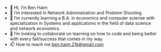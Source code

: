 - 👋 Hi, I’m Ben Haim
- 👀 I’m interested in Network Administration and Problem Shooting
- 🌱 I’m currently learning a B.A. in economics and computer sciense with specialization in Systems and applications in the field of data science and network economics.
- 💞️ I’m looking to collaborate on learning  on how to code and being better with every fail/success that comes in my way.
- 📫 How to reach me ben.haim.21k@gmail.com

<!---
BENHAIM21K/BENHAIM21K is a ✨ special ✨ repository because its `README.md` (this file) appears on your GitHub profile.
You can click the Preview link to take a look at your changes.
--->
